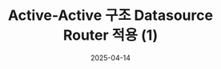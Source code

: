 ---
title: "Active-Active 구조 Datasource Router 적용 (1)"
date: "2025-04-14"
thumbnail: "/assets/img/thumbnail/datasource.png"
---
